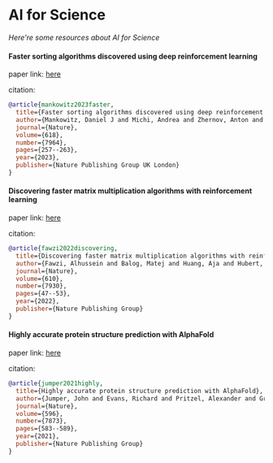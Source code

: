 # AI for Science
*Here're some resources about AI for Science*


#### Faster sorting algorithms discovered using deep reinforcement learning
paper link: [here](https://www.nature.com/articles/s41586-023-06004-9)

citation: 
```bibtex
@article{mankowitz2023faster,
  title={Faster sorting algorithms discovered using deep reinforcement learning},
  author={Mankowitz, Daniel J and Michi, Andrea and Zhernov, Anton and Gelmi, Marco and Selvi, Marco and Paduraru, Cosmin and Leurent, Edouard and Iqbal, Shariq and Lespiau, Jean-Baptiste and Ahern, Alex and others},
  journal={Nature},
  volume={618},
  number={7964},
  pages={257--263},
  year={2023},
  publisher={Nature Publishing Group UK London}
}
```


#### Discovering faster matrix multiplication algorithms with reinforcement learning
paper link: [here](https://www.nature.com/articles/s41586-022%20-05172-4)

citation: 
```bibtex
@article{fawzi2022discovering,
  title={Discovering faster matrix multiplication algorithms with reinforcement learning},
  author={Fawzi, Alhussein and Balog, Matej and Huang, Aja and Hubert, Thomas and Romera-Paredes, Bernardino and Barekatain, Mohammadamin and Novikov, Alexander and R Ruiz, Francisco J and Schrittwieser, Julian and Swirszcz, Grzegorz and others},
  journal={Nature},
  volume={610},
  number={7930},
  pages={47--53},
  year={2022},
  publisher={Nature Publishing Group}
}
```

#### Highly accurate protein structure prediction with AlphaFold
paper link: [here](https://www.nature.com/articles/s41586-021-03819-2)

citation: 
```bibtex
@article{jumper2021highly,
  title={Highly accurate protein structure prediction with AlphaFold},
  author={Jumper, John and Evans, Richard and Pritzel, Alexander and Green, Tim and Figurnov, Michael and Ronneberger, Olaf and Tunyasuvunakool, Kathryn and Bates, Russ and {\v{Z}}{\'\i}dek, Augustin and Potapenko, Anna and others},
  journal={Nature},
  volume={596},
  number={7873},
  pages={583--589},
  year={2021},
  publisher={Nature Publishing Group}
}
```
